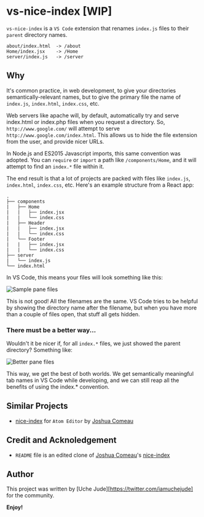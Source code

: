 # vs-nice-index [WIP]

`vs-nice-index` is a `VS Code` extension that renames `index.js` files to their `parent` directory names.

```
about/index.html  -> /about
Home/index.jsx    -> /Home
server/index.js   -> /server
```

## Why

It's common practice, in web development, to give your directories semantically-relevant names, but to give the primary file the name of `index.js`, `index.html`, `index.css`, etc.

Web servers like apache will, by default, automatically try and serve index.html or index.php files when you request a directory. So, `http://www.google.com/` will attempt to serve `http://www.google.com/index.html`. This allows us to hide the file extension from the user, and provide nicer URLs.

In Node.js and ES2015 Javascript imports, this same convention was adopted. You can `require` or `import` a path like `/components/Home`, and it will attempt to find an `index.*` file within it.

The end result is that a lot of projects are packed with files like `index.js`, `index.html`, `index.css`, etc. Here's an example structure from a React app:

```
.
├── components
|   ├── Home
|   |   ├── index.jsx
|   |   └── index.css
|   ├── Header
|   |   ├── index.jsx
|   |   └── index.css
|   └── Footer
|   |   ├── index.jsx
|   |   └── index.css
├── server
|   └── index.js
└── index.html
```

In VS Code, this means your files will look something like this:

![Sample pane files](/assets/before.png "Before")

This is not good! All the filenames are the same. VS Code tries to be helpful by showing the directory name after the filename, but when you have more than a couple of files open, that stuff all gets hidden.

### There must be a better way...

Wouldn't it be nicer if, for all `index.*` files, we just showed the parent directory? Something like:

![Better pane files](/assets/after.png "After")

This way, we get the best of both worlds. We get semantically meaningful tab names in VS Code while developing, and we can still reap all the benefits of using the index.* convention.  

## Similar Projects
- [nice-index](https://github.com/joshwcomeau/nice-index) for `Atom Editor` by [Joshua Comeau](https://twitter.com/JoshWComeau)

## Credit and Acknoledgement
- `README` file is an edited clone of [Joshua Comeau](https://twitter.com/JoshWComeau)'s [nice-index](https://github.com/joshwcomeau/nice-index)  


## Author
This project was written by [Uche Jude][https://twitter.com/iamuchejude] for the community.

**Enjoy!**
